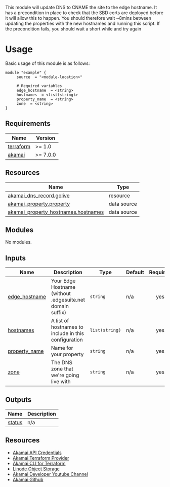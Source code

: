 <!-- BEGIN_TF_DOCS -->

This module will update DNS to CNAME the site to the edge hostname. It has a
precondition in place to check that the SBD certs are deployed before it will
allow this to happen. You should therefore wait ~8mins between updating the
properties with the new hostnames and  running this script. If the precondition
fails, you should wait a short while and try again

# Usage
Basic usage of this module is as follows:

```hcl
module "example" {
  	 source  = "<module-location>"
  
	 # Required variables
  	 edge_hostname  = <string>
  	 hostnames  = <list(string)>
  	 property_name  = <string>
  	 zone  = <string>
}
 ```

## Requirements

| Name | Version |
|------|---------|
| <a name="requirement_terraform"></a> [terraform](#requirement\_terraform) | >= 1.0 |
| <a name="requirement_akamai"></a> [akamai](#requirement\_akamai) | >= 7.0.0 |

## Resources

| Name | Type |
|------|------|
| [akamai_dns_record.golive](https://registry.terraform.io/providers/akamai/akamai/latest/docs/resources/dns_record) | resource |
| [akamai_property.property](https://registry.terraform.io/providers/akamai/akamai/latest/docs/data-sources/property) | data source |
| [akamai_property_hostnames.hostnames](https://registry.terraform.io/providers/akamai/akamai/latest/docs/data-sources/property_hostnames) | data source |

## Modules

No modules.

## Inputs

| Name | Description | Type | Default | Required |
|------|-------------|------|---------|:--------:|
| <a name="input_edge_hostname"></a> [edge\_hostname](#input\_edge\_hostname) | Your Edge Hostname (without .edgesuite.net domain suffix) | `string` | n/a | yes |
| <a name="input_hostnames"></a> [hostnames](#input\_hostnames) | A list of hostnames to include in this configuration | `list(string)` | n/a | yes |
| <a name="input_property_name"></a> [property\_name](#input\_property\_name) | Name for your property | `string` | n/a | yes |
| <a name="input_zone"></a> [zone](#input\_zone) | The DNS zone that we're going live with | `string` | n/a | yes |

## Outputs

| Name | Description |
|------|-------------|
| <a name="output_status"></a> [status](#output\_status) | n/a |

## Resources
- [Akamai API Credentials](https://techdocs.akamai.com/developer/docs/set-up-authentication-credentials)
- [Akamai Terraform Provider](https://techdocs.akamai.com/terraform/docs)
- [Akamai CLI for Terraform](https://github.com/akamai/cli-terraform)
- [Linode Object Storage](https://www.linode.com/lp/object-storage/)
- [Akamai Developer Youtube Channel](https://www.youtube.com/c/AkamaiDeveloper)
- [Akamai Github](https://github.com/akamai)
<!-- END_TF_DOCS -->
